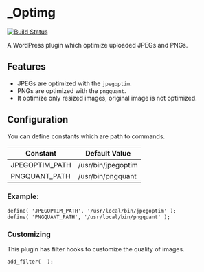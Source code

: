 # _Optimg

[![Build Status](https://travis-ci.org/miya0001/_optimg.svg?branch=master)](https://travis-ci.org/miya0001/_optimg)

A WordPress plugin which optimize uploaded JPEGs and PNGs.

## Features

* JPEGs are optimized with the `jpegoptim`.
* PNGs are optimized with the `pngquant`.
* It optimize only resized images, original image is not optimized.

## Configuration

You can define constants which are path to commands.

| Constant | Default Value |
| -------------- |------------------- |
| JPEGOPTIM_PATH | /usr/bin/jpegoptim |
| PNGQUANT_PATH  | /usr/bin/pngquant  |

### Example:

```
define( 'JPEGOPTIM_PATH', '/usr/local/bin/jpegoptim' );
define( 'PNGQUANT_PATH', '/usr/local/bin/pngquant' );
```

### Customizing

This plugin has filter hooks to customize the quality of images.

```
add_filter(  );
```